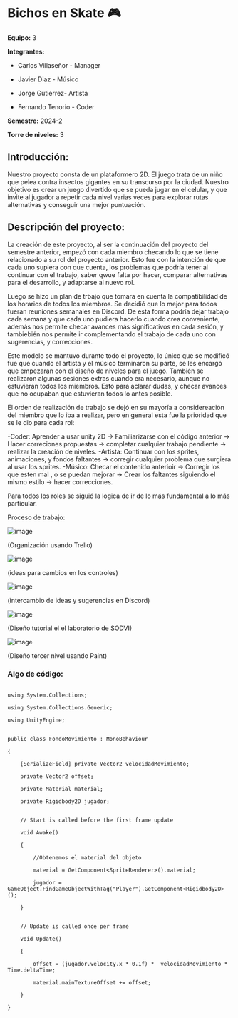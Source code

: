 # Bichos en Skate 🎮

**Equipo:** 3

**Integrantes:**

* Carlos Villaseñor - Manager

* Javier Diaz - Músico

* Jorge Gutierrez- Artista

* Fernando Tenorio - Coder


**Semestre:** 2024-2

**Torre de niveles:** 3

## **Introducción:**

Nuestro proyecto consta de un plataformero 2D. El juego trata de un niño que pelea contra insectos gigantes en su transcurso por la ciudad.
Nuestro objetivo es crear un juego divertido que se pueda jugar en el celular, y que invite al jugador a repetir cada nivel varias veces para explorar rutas alternativas y conseguir una mejor puntuación.

## **Descripción del proyecto:**

La creación de este proyecto, al ser la continuación del proyecto del semestre anterior, empezó con cada miembro checando lo que se tiene relacionado a su rol del proyecto anterior. Esto fue con la intención de que cada uno supiera con que cuenta, los problemas que podría tener al continuar con el trabajo, saber qwue falta por hacer, comparar alternativas para el desarrollo, y adaptarse al nuevo rol.

Luego se hizo un plan de trbajo que tomara en cuenta la compatibilidad de los horarios de todos los miembros. Se decidió que lo mejor para todos fueran reuniones semanales en Discord. De esta forma podría dejar trabajo cada semana y que cada uno pudiera hacerlo cuando crea conveniente, además nos permite checar avances más significativos en cada sesión, y tambiebién nos permite ir complementando el trabajo de cada uno con sugerencias, y correcciones.

Este modelo se mantuvo durante todo el proyecto, lo único que se modificó fue que cuando el artista y el músico terminaron su parte, se les encargó que empezaran con el diseño de niveles para el juego. También se realizaron algunas sesiones extras cuando era necesario, aunque no estuvieran todos los miembros. Esto para aclarar dudas, y checar avances que no ocupaban que estuvieran todos lo antes posible.

El orden de realización de trabajo se dejó en su mayoría a considereación del miembro que lo iba a realizar, pero en general esta fue la prioridad que se le dio para cada rol:

-Coder: Aprender a usar unity 2D -> Familiarizarse con el código anterior -> Hacer correciones propuestas -> completar cualquier trabajo pendiente -> realizar la creación de niveles.
-Artista: Continuar con los sprites, animaciones, y fondos faltantes -> corregir cualquier problema que surgiera al usar los sprites.
-Músico: Checar el contenido anterioir -> Corregir los que esten mal , o se puedan mejorar -> Crear los faltantes siguiendo el mismo estilo -> hacer correcciones.

Para todos los roles se siguió la logica de ir de lo más fundamental a lo más particular.

Proceso de trabajo:

![image](https://github.com/Carlos-MVV/SODVI-nivel-3/assets/92966348/60286d6e-b79f-4861-8dfd-70433e4b87ff)

(Organización usando Trello)

![image](https://github.com/Carlos-MVV/SODVI-nivel-3/assets/92966348/f7ec98d9-5449-4fcd-92ba-7ede121bcfc4)

(ideas para cambios en los controles)

![image](https://github.com/Carlos-MVV/SODVI-nivel-3/assets/92966348/fd4eb95a-947d-420c-8b6c-c4aee98fbe70)

(intercambio de ideas y sugerencias en Discord)

![image](https://github.com/Carlos-MVV/SODVI-nivel-3/assets/92966348/2b2789ac-e1f3-4b20-b832-57b1cc118b5f)

(Diseño tutorial el el laboratorio de SODVI)


![image](https://github.com/Carlos-MVV/SODVI-nivel-3/assets/92966348/5d99b8a5-bf03-4116-8ab2-87b73f770ec9)

(Diseño tercer nivel usando Paint)

### Algo de código:

```

using System.Collections;

using System.Collections.Generic;

using UnityEngine;


public class FondoMovimiento : MonoBehaviour

{

    [SerializeField] private Vector2 velocidadMovimiento;
    
    private Vector2 offset;
    
    private Material material;
    
    private Rigidbody2D jugador;
    

    // Start is called before the first frame update
    
    void Awake()
    
    {
    
        //Obtenemos el material del objeto
        
        material = GetComponent<SpriteRenderer>().material;
        
        jugador = GameObject.FindGameObjectWithTag("Player").GetComponent<Rigidbody2D>();
        
    }
    

    // Update is called once per frame
    
    void Update()
    
    {
    
        offset = (jugador.velocity.x * 0.1f) *  velocidadMovimiento * Time.deltaTime;
        
        material.mainTextureOffset += offset;
        
    }
    
}

```
